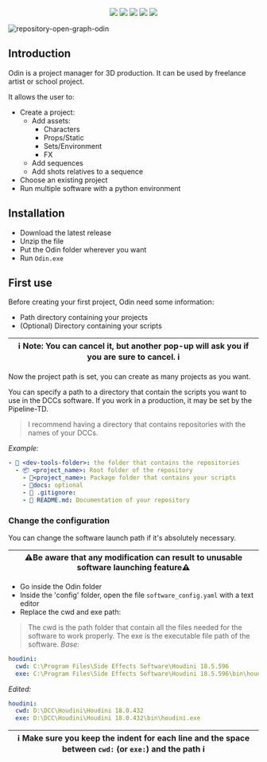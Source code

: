 <p align="center">
  <img src="https://img.shields.io/github/v/release/titomncl/odin?include_prereleases&sort=semver&style=for-the-badge">
  <img src="https://img.shields.io/github/license/titomncl/odin?style=for-the-badge">
  <img src="https://img.shields.io/github/downloads/titomncl/odin/total?style=for-the-badge">
  <img src="https://img.shields.io/github/languages/code-size/titomncl/odin?style=for-the-badge">
  <img src="https://img.shields.io/github/issues-raw/titomncl/odin?color=red&style=for-the-badge">
</p>

![repository-open-graph-odin](https://user-images.githubusercontent.com/70750510/126334220-9b6ddcad-235f-4f32-8caf-1eb290605f85.png)

## Introduction

Odin is a project manager for 3D production.
It can be used by freelance artist or school project.

It allows the user to:
- Create a project:
    - Add assets:
        + Characters
        + Props/Static
        + Sets/Environment
        + FX
    - Add sequences
    - Add shots relatives to a sequence
- Choose an existing project
- Run multiple software with a python environment


## Installation
* Download the latest release
* Unzip the file
* Put the Odin folder wherever you want
* Run `Odin.exe`

## First use

Before creating your first project, Odin need some information:
 - Path directory containing your projects
 - (Optional) Directory containing your scripts

| ℹ Note: You can cancel it, but another pop-up will ask you if you are sure to cancel. ℹ|
|---|


Now the project path is set, you can create as many projects as you want.

You can specify a path to a directory that contain the scripts you want to use in the DCCs software.
If you work in a production, it may be set by the Pipeline-TD.

> I recommend having a directory that contains repositories with the names of your DCCs.

*Example:*
```yaml
- 📂 <dev-tools-folder>: the folder that contains the repositories
  - 📦 <project_name>: Root folder of the repository
    - 📂<project_name>: Package folder that contains your scripts
    - 📂docs: optional
    - 📄 .gitignore:
    - 📄 README.md: Documentation of your repository
```

### Change the configuration
You can change the software launch path if it's absolutely necessary.

| ⚠️Be aware that any modification can result to unusable software launching feature⚠️|
|---|

* Go inside the Odin folder
* Inside the 'config' folder, open the file `software_config.yaml` with a text editor
* Replace the cwd and exe path:
> The cwd is the path folder that contain all the files needed for the software to work properly.
> The exe is the executable file path of the software.
*Base:*
```yaml
houdini:
  cwd: C:\Program Files\Side Effects Software\Houdini 18.5.596
  exe: C:\Program Files\Side Effects Software\Houdini 18.5.596\bin\houdini.exe
```
*Edited:*
```yaml
houdini:
  cwd: D:\DCC\Houdini\Houdini 18.0.432
  exe: D:\DCC\Houdini\Houdini 18.0.432\bin\houdini.exe
```

| ℹ Make sure you keep the indent for each line and the space between `cwd:` (or `exe:`) and the path ℹ |
|---|
